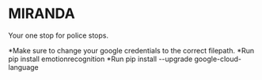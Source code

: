 # MIRANDA

Your one stop for police stops.

*Make sure to change your google credentials to the correct filepath.
*Run pip install emotionrecognition
*Run pip install --upgrade google-cloud-language
